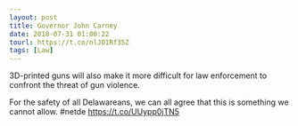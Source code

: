 ```yaml
---
layout: post
title: Governor John Carney
date: 2018-07-31 01:00:22
tourl: https://t.co/nlJO1Rf35Z
tags: [Law]
---
```

3D-printed guns will also make it more difficult for law enforcement to confront the threat of gun violence. 

For the safety of all Delawareans, we can all agree that this is something we cannot allow. #netde 
https://t.co/UUypp0jTN5